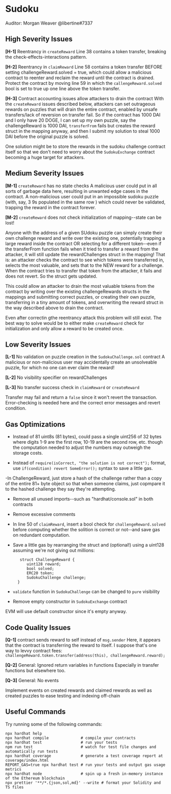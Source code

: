 
# Sudoku
Auditor: Morgan Weaver @libertine#7337

## High Severity Issues
 **[H-1]** Reentrancy in  `createReward`
 Line 38 contains a token transfer, breaking the check-effects-interactions pattern. 

 **[H-2]** Reentrancy in `claimReward`
 Line 58 contains a token transfer BEFORE setting challengeReward.solved = true, which could allow a malicious contract to reenter and reclaim the reward until the contract is drained. Protect the contract by moving line 59 in which the `callengeReward.solved` bool is set to true up one line above the token transfer. 

 **[H-3]** Contract accounting issues allow attackers to drain the contract
 With the `createReward` issues described below, attackers can set outrageous rewards on puzzles that will drain the entire contract, enabled by unsafe transfers/lack of reversion on transfer fail. So if the contract has 1000 DAI and I only have 20 DOGE, I can set up my own puzzle, say the challengeReward is 1000 DAI, `transferFrom` fails but creates the reward struct in the mapping anyway, and then I submit my solution to steal 1000 DAI before the original puzzle is solved. 

One solution might be to store the rewards in the sudoku challenge contract itself so that we don't need to worry about the `SudokuExchange` contract becoming a huge target for attackers. 

## Medium Severity Issues

**[M-1]** `createReward` has no state checks
A malicious user could put in all sorts of garbage data here, resulting in unwanted edge cases in the contract.  A non-malicious user could put in an impossible sudoku puzzle (with, say, 3 9s populated in the same row ) which could never be validated, trapping the reward in the contract forever. 

**[M-2]** `createReward` does not check initialization of mapping--state can be lost!

Anyone with the address of a given SUdoku puzzle can simply create their own challenge reward and write over the existing one, potentially trapping a large reward inside the contract OR selecting for a different token--even if the transferFrom function fails when it tried to transfer a reward from the attacker, it will still update the rewardChallenges struct in the mapping! That is: an attacker checks the contract to see which tokens were transferred in, selects the most valuable, and sets that to the NEW reward for a challenge.  When the contract tries to transfer that token from the attacker, it fails and does not revert.  So the struct gets updated. 

This could allow an attacker to drain the most valuable tokens from the contract by writing over the existing challengeRewards structs in the mappings and submitting correct puzzles, or creating their own puzzle, transferring in a tiny amount of tokens, and overwriting the reward struct in the way described above to drain the contract.

Even after correctin gthe reentrancy attack this problem will still exist.  The best way to solve would be to either make `createReward` check for initialization and only allow a reward to be created once. 


## Low Severity Issues

**[L-1]** No validation on puzzle creation in the `SudokuChallenge.sol` contract
A malicious or non-malicious user may accidentally create an unsolveable puzzle, for which no one can ever claim the reward!

**[L-2]** No visibility specifier on rewardChallenges

**[L-3]** No transfer success check in `claimReward` or `createReward`

Transfer may fail and return a `false` since it won't revert the transaction.  Error-checking is needed here and the correct error messages and revert condition. 


## Gas Optimizations

- Instead of 81 uint8s (81 bytes), could pass a single uint256 of 32 bytes where digits 1-9 are the first row, 10-19 are the second row, etc. though the computation needed to adjust the numbers may outweigh the storage costs. 

- Instead of `require(isCorrect, "the solution is not correct");` format, use `if(condition) revert SomeError();` syntax to save a little gas.

-In ChallengeReward, just store a hash of the challenge rather than a copy of the entire 81+ byte object so that when someone claims, just copmpare it to the hashed challenge they say they're attempting. 

- Remove all unused imports--such as "hardhat/console.sol" in both contracts

- Remove excessive comments

- In line 50 of `claimReward`, insert a bool check for `challengeReward.solved` before computing whether the solition is correct or not--and save gas on redundant computation. 

- Save a little gas by rearranging the struct and (optional!) using a uint128 assuming we're not giving out millions:
  ```
     struct ChallengeReward {
        uint128 reward;
        bool solved;
        ERC20 token;
        SudokuChallenge challenge;
    }
    ```
- `validate` function in `SudokuChallenge` can be changed to `pure` visibility

- Remove empty constructor in `SudokuExchange` contract

EVM will use default constructor since it's empty anyway. 

## Code Quality Issues

**[Q-1]** contract sends reward to self instead of `msg.sender`
Here, it appears that the contract is transferring the reward to itself.  I suppose that's one way to levvy contract fees:
`challengeReward.token.transfer(address(this), challengeReward.reward);`

**[Q-2]** General: Ignored return variables in functions
Especially in transfer functions but elsewhere too.  

**[Q-3]** General: No events

Implement events on created rewards and claimed rewards as well as created puzzles to ease testing and indexing off-chain

## Useful Commands

Try running some of the following commands:

```shell
npx hardhat help
npx hardhat compile              # compile your contracts
npx hardhat test                 # run your tests
npm run test                     # watch for test file changes and automatically run tests
npx hardhat coverage             # generate a test coverage report at coverage/index.html
REPORT_GAS=true npx hardhat test # run your tests and output gas usage metrics
npx hardhat node                 # spin up a fresh in-memory instance of the Ethereum blockchain
npx prettier '**/*.{json,sol,md}' --write # format your Solidity and TS files
```
